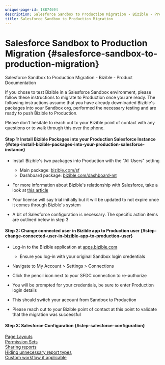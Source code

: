 ```yaml
---
unique-page-id: 18874694
description: Salesforce Sandbox to Production Migration - Bizible - Product Documentation
title: Salesforce Sandbox to Production Migration
---
```


# Salesforce Sandbox to Production Migration {#salesforce-sandbox-to-production-migration}

Salesforce Sandbox to Production Migration - Bizible - Product Documentation

If you chose to test Bizible in a Salesforce Sandbox environment, please follow these instructions to migrate to Production once you are ready. The following instructions assume that you have already downloaded Bizible's packages into your Sandbox org, performed the necessary testing and are ready to push Bizible to Production.  
  
Please don't hesitate to reach out to your Bizible point of contact with any questions or to walk through this over the phone.

#### Step 1: Install Bizible Packages into your Production Salesforce Instance {#step-install-bizible-packages-into-your-production-salesforce-instance}

* Install Bizible's two packages into Production with the "All Users" setting

    * Main package: [bizible.com/sf](http://bizible.com/sf)
    * Dashboard package: [bizible.com/dashboard-mt](http://bizible.com/dashboard-mt)

* For more information about Bizible's relationship with Salesforce, take a look at [this article](http://docs.marketo.com/x/MAEgAQ)
* Your license will say trial initially but it will be updated to not expire once it comes through Bizible's system
* A bit of Salesforce configuration is necessary. The specific action items are outlined below in step 3

#### Step 2: Change connected user in Bizible app to Production user {#step-change-connected-user-in-bizible-app-to-production-user}

* Log-in to the Bizible application at [apps.bizible.com](http://apps.bizible.com)

    * Ensure you log-in with your original Sandbox login credentials

* Navigate to My Account > Settings > Connections
* Click the pencil icon next to your SFDC connection to re-authorize
* You will be prompted for your credentials, be sure to enter Production login details
* This should switch your account from Sandbox to Production
* Please reach out to your Bizible point of contact at this point to validate that the migration was successful

#### Step 3: Salesforce Configuration {#step-salesforce-configuration}

[Page Layouts](http://docs.marketo.com/x/rwEgAQ)   
[Permission Sets](http://docs.marketo.com/x/pQEgAQ)  
[Sharing reports](http://help.salesforce.com/articleView?id=analytics_share_folder.htm&type=0)   
[Hiding unnecessary report types](http://docs.marketo.com/x/oQEgAQ)   
[Custom workflow if applicable](http://docs.marketo.com/x/qQEgAQ)


